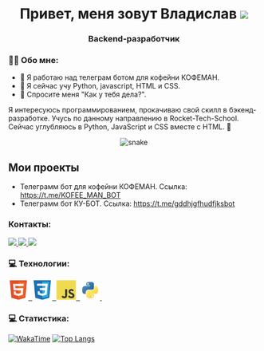 <h1 align="center">Привет, меня зовут Владислав
  <img src="https://github.com/blackcater/blackcater/raw/main/images/Hi.gif" height="32"/>
</h1>
<h3 align="center">Backend-разработчик</h3>

### :man_technologist: Обо мне:

- 🔭 Я работаю над телеграм ботом для кофейни КОФЕМАН.
- 🌱 Я сейчас учу Python, javascript, HTML и CSS.
- 💬 Спросите меня "Как у тебя дела?".

Я интересуюсь программированием, прокачиваю свой скилл в бэкенд-разработке.  Учусь по данному направлению в Rocket-Tech-School. Сейчас углубляюсь в Python, JavaScript и CSS вместе с HTML. 👀

<p align="center">
 <img width="600" src="https://github.com/AlexFromNorth/AlexFromNorth/blob/main/assets/github-snake.svg" alt="snake"/>
</p>

## Мои проекты
- Телеграмм бот для кофейни КОФЕМАН. Ссылка: https://t.me/KOFEE_MAN_BOT
- Телеграмм бот КУ-БОТ. Ссылка: https://t.me/gddhjgfhudfjksbot

### Контакты:
<div>
    <a href="https://t.me/VladKudalbu">
    <img src="https://img.icons8.com/3d-fluency/94/null/telegram.png" style="width: 50px";>
    </a>
    <a href="https://vk.com/vladalbu">
    <img src="https://img.icons8.com/3d-fluency/94/null/vk-circled.png" style="width: 50px">
    </a>
    <a href="https://discordapp.com/users/1239476523900207188/">
    <img src="https://www.svgrepo.com/show/353655/discord-icon.svg" style="width: 50px">
    </a>     
</div>

### 💻 Технологии:

<div>
  <a href="https://ru.wikipedia.org/wiki/HTML">
  <img src="https://github.com/devicons/devicon/blob/master/icons/html5/html5-original.svg" title="html" alt="html5" width="40" height="40"/>&nbsp
  </a>
  <a href="https://ru.wikipedia.org/wiki/CSS">
  <img src="https://github.com/devicons/devicon/blob/master/icons/css3/css3-original.svg" title="css" alt="css" width="40" height="40"/>&nbsp
  </a>
  <a href="https://ru.wikipedia.org/wiki/JavaScript">
  <img src="https://github.com/devicons/devicon/blob/master/icons/javascript/javascript-original.svg" title="javascript" alt="javascript" width="40" height="40"/>&nbsp
  </a>
  <a href="https://ru.wikipedia.org/wiki/Python">
  <img src="https://github.com/devicons/devicon/blob/master/icons/python/python-original.svg" title="python" alt="python" width="40" height="40"/>&nbsp
  </a>
</div>

### 💻 Статистика:

[![WakaTime](https://github-readme-stats.vercel.app/api/wakatime?username=VladKudalbu&theme=tokyonight&custom_title=WakaTime:&locale=ru&border_color=0d1117&&text_color=70a5d3&title_color=CD5BA5&langs_count=5)](https://wakatime.com/@VladKudalbu)
[![Top Langs](https://github-readme-stats.vercel.app/api/top-langs/?username=VladKudalbu&layout=compact)](https://github.com/VladKudalbu/github-readme-stats)

